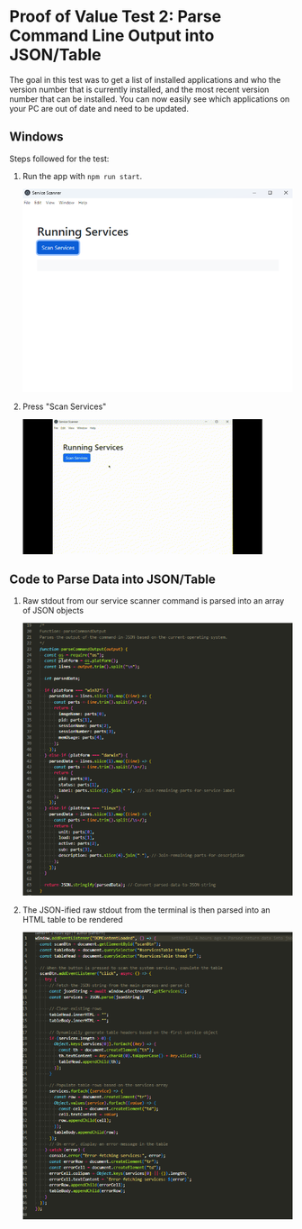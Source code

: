 # Proof of Value Test 2: Parse Command Line Output into JSON/Table

The goal in this test was to get a list of installed applications and who the version number that is currently installed, and the most recent version number that can be installed. You can now easily see which applications on your PC are out of date and need to be updated.

## Windows

Steps followed for the test:

1. Run the app with `npm run start`.

   ![Starting up the app on Windows](../../resources/docImages/PoVTest1-Windows-1.png)

2. Press "Scan Services"

   ![Running services scanner on Windows](../../resources/docImages/PoVTest3-Windows-1.gif)

## Code to Parse Data into JSON/Table

1. Raw stdout from our service scanner command is parsed into an array of JSON objects

   ![alt text](../../resources/docImages/PoVTest2-Parser-File.png)

2. The JSON-ified raw stdout from the terminal is then parsed into an HTML table to be rendered

   ![alt text](../../resources/docImages/PoVTest2-Renderer-File.png)

